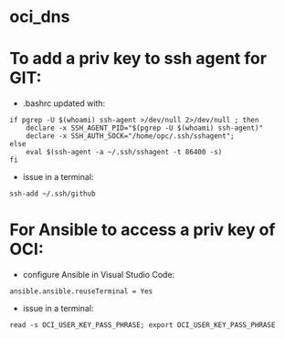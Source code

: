 # oci_dns

# To add a priv key to ssh agent for GIT:
- .bashrc updated with:
>
    if pgrep -U $(whoami) ssh-agent >/dev/null 2>/dev/null ; then
        declare -x SSH_AGENT_PID="$(pgrep -U $(whoami) ssh-agent)"
        declare -x SSH_AUTH_SOCK="/home/opc/.ssh/sshagent";
    else
        eval $(ssh-agent -a ~/.ssh/sshagent -t 86400 -s)
    fi

- issue in a terminal:
>
    ssh-add ~/.ssh/github

# For Ansible to access a priv key of OCI:
- configure Ansible in Visual Studio Code:
>
    ansible.ansible.reuseTerminal = Yes
- issue in a terminal:
>
    read -s OCI_USER_KEY_PASS_PHRASE; export OCI_USER_KEY_PASS_PHRASE
